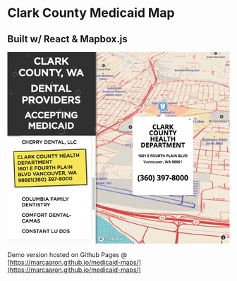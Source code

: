 # Clark County Medicaid Map
## Built w/ React & Mapbox.js

![App Screenshot](https://raw.githubusercontent.com/marcaaron/clark-county-medicaid/master/mapbox-ss.png)

Demo version hosted on Github Pages @
[https://marcaaron.github.io/medicaid-maps/](https://marcaaron.github.io/medicaid-maps/)
